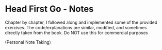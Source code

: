 # Head First Go - Notes

Chapter by chapter, I followed along and implemented some of the provided exercises.
The code/explanations are similar, modified, and sometimes directly taken from the book.
Do NOT use this for commercial purposes

(Personal Note Taking)